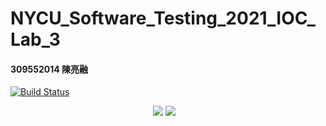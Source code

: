 # NYCU_Software_Testing_2021_IOC_Lab_3
#### 309552014 陳亮融
[![Build Status](https://travis-ci.com/pikachu04230/309552014.svg?branch=main)](https://travis-ci.com/pikachu04230/309552014)

<div style="text-align: center">
    <img src="https://i.imgur.com/Q791aTm.png"/>
    <img src="https://i.imgur.com/MBTTC6C.png"/>
    <img src=""/>
    <img src=""/>
    <img src=""/>
</div>